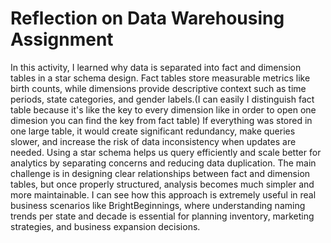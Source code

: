 # Reflection on Data Warehousing Assignment

In this activity, I learned why data is separated into fact and dimension tables in a star schema design. Fact tables store measurable metrics like birth counts, while dimensions provide descriptive context such as time periods, state categories, and gender labels.(I can easily I distinguish fact table because it's like the key to every dimension like in order to open one dimesion you can find the key from fact table) If everything was stored in one large table, it would create significant redundancy, make queries slower, and increase the risk of data inconsistency when updates are needed. Using a star schema helps us query efficiently and scale better for analytics by separating concerns and reducing data duplication. The main challenge is in designing clear relationships between fact and dimension tables, but once properly structured, analysis becomes much simpler and more maintainable. I can see how this approach is extremely useful in real business scenarios like BrightBeginnings, where understanding naming trends per state and decade is essential for planning inventory, marketing strategies, and business expansion decisions.